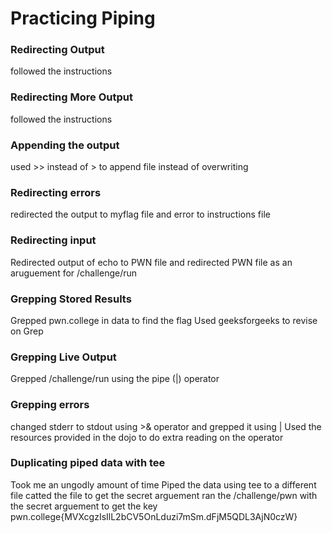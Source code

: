 # Practicing Piping

### Redirecting Output
followed the instructions

### Redirecting More Output
followed the instructions

### Appending the output
used >> instead of > to append file instead of overwriting

### Redirecting errors
redirected the output to myflag file and error to instructions file

### Redirecting input
Redirected output of echo to PWN file and redirected PWN file as an aruguement for /challenge/run

### Grepping Stored Results 
Grepped pwn.college in data to find the flag
Used geeksforgeeks to revise on Grep

### Grepping Live Output
Grepped /challenge/run using the pipe (|) operator

### Grepping errors
changed stderr to stdout using >& operator and grepped it using |
Used the resources provided in the dojo to do extra reading on the operator

### Duplicating piped data with tee
Took me an ungodly amount of time
Piped the data using tee to a different file
catted the file to get the secret arguement
ran the /challenge/pwn with the secret arguement to get the key pwn.college{MVXcgzIsIlL2bCV5OnLduzi7mSm.dFjM5QDL3AjN0czW}
